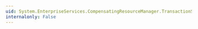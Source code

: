 ```yaml
---
uid: System.EnterpriseServices.CompensatingResourceManager.TransactionState
internalonly: False
---
```

